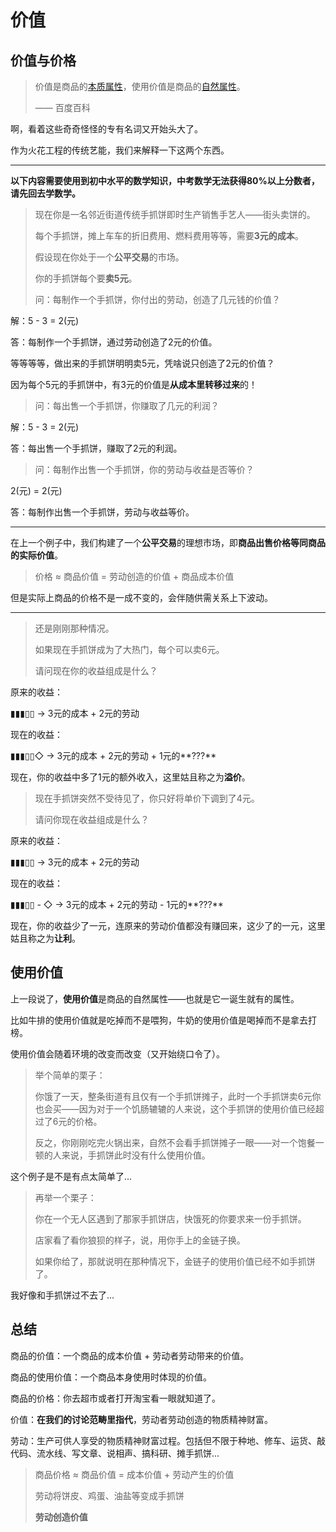 # 价值

## 价值与价格

> 价值是商品的[本质属性](https://baike.baidu.com/item/本质属性/355974)，使用价值是商品的[自然属性](https://baike.baidu.com/item/自然属性/5328621)。
>
> —— 百度百科

啊，看着这些奇奇怪怪的专有名词又开始头大了。

作为火花工程的传统艺能，我们来解释一下这两个东西。

---

**以下内容需要使用到初中水平的数学知识，中考数学无法获得80%以上分数者，请先回去学数学。**

> 现在你是一名邻近街道传统手抓饼即时生产销售手艺人——街头卖饼的。
>
> 每个手抓饼，摊上车车的折旧费用、燃料费用等等，需要**3元的成本**。
>
> 假设现在你处于一个**公平交易**的市场。
>
> 你的手抓饼每个要**卖5元**。
>
> 问：每制作一个手抓饼，你付出的劳动，创造了几元钱的价值？

解：5 - 3 = 2(元)

答：每制作一个手抓饼，通过劳动创造了2元的价值。

等等等等，做出来的手抓饼明明卖5元，凭啥说只创造了2元的价值？

因为每个5元的手抓饼中，有3元的价值是**从成本里转移过来**的！

> 问：每出售一个手抓饼，你赚取了几元的利润？

解：5 - 3 = 2(元)

答：每出售一个手抓饼，赚取了2元的利润。

> 问：每制作出售一个手抓饼，你的劳动与收益是否等价？

2(元) = 2(元)

答：每制作出售一个手抓饼，劳动与收益等价。

---

在上一个例子中，我们构建了一个**公平交易**的理想市场，即**商品出售价格等同商品的实际价值**。

> 价格 ≈ 商品价值 = 劳动创造的价值 + 商品成本价值

但是实际上商品的价格不是一成不变的，会伴随供需关系上下波动。

---

> 还是刚刚那种情况。
>
> 如果现在手抓饼成为了大热门，每个可以卖6元。
>
> 请问现在你的收益组成是什么？

原来的收益：

▮▮▮▯▯ → 3元的成本 + 2元的劳动

现在的收益：

▮▮▮▯▯◇ → 3元的成本 + 2元的劳动 + 1元的**???**

现在，你的收益中多了1元的额外收入，这里姑且称之为**溢价**。

> 现在手抓饼突然不受待见了，你只好将单价下调到了4元。
>
> 请问你现在收益组成是什么？

原来的收益：

▮▮▮▯▯ → 3元的成本 + 2元的劳动

现在的收益：

▮▮▮▯▯ - ◇ → 3元的成本 + 2元的劳动 - 1元的**???**

现在，你的收益少了一元，连原来的劳动价值都没有赚回来，这少了的一元，这里姑且称之为**让利**。

## 使用价值

上一段说了，**使用价值**是商品的自然属性——也就是它一诞生就有的属性。

比如牛排的使用价值就是吃掉而不是喂狗，牛奶的使用价值是喝掉而不是拿去打榜。

使用价值会随着环境的改变而改变（又开始绕口令了）。

> 举个简单的栗子：
>
> 你饿了一天，整条街道有且仅有一个手抓饼摊子，此时一个手抓饼卖6元你也会买——因为对于一个饥肠辘辘的人来说，这个手抓饼的使用价值已经超过了6元的价格。
>
> 反之，你刚刚吃完火锅出来，自然不会看手抓饼摊子一眼——对一个饱餐一顿的人来说，手抓饼此时没有什么使用价值。

这个例子是不是有点太简单了...

> 再举一个栗子：
>
> 你在一个无人区遇到了那家手抓饼店，快饿死的你要求来一份手抓饼。
>
> 店家看了看你狼狈的样子，说，用你手上的金链子换。
>
> 如果你给了，那就说明在那种情况下，金链子的使用价值已经不如手抓饼了。

我好像和手抓饼过不去了...

## 总结

商品的价值：一个商品的成本价值 + 劳动者劳动带来的价值。

商品的使用价值：一个商品本身使用时体现的价值。

商品的价格：你去超市或者打开淘宝看一眼就知道了。

价值：**在我们的讨论范畴里指代**，劳动者劳动创造的物质精神财富。

劳动：生产可供人享受的物质精神财富过程。包括但不限于种地、修车、运货、敲代码、流水线、写文章、说相声、搞科研、摊手抓饼...

> 商品价格 ≈ 商品价值 = 成本价值 + 劳动产生的价值
>
> 劳动将饼皮、鸡蛋、油盐等变成手抓饼
>
> **劳动创造价值**